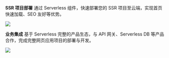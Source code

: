 **SSR 项目部署**
通过 Serverless 组件，快速部署您的 SSR 项目至云端，实现首页快速加载、SEO 友好等优势。

![](https://main.qcloudimg.com/raw/18a312e49c3c21d26bc157829a4e6b6e.svg)

**业务集成**
基于 Serverless 完整的产品生态，与 API 网关、Serverless DB 等产品合作，完成完整网页应用项目的部署与开发。

![](https://main.qcloudimg.com/raw/9f2e54ff13dc0f8ca5113f95ce684531.svg)



